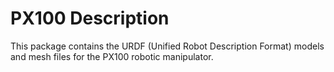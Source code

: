 # PX100 Description

This package contains the URDF (Unified Robot Description Format) models and mesh files for the PX100 robotic manipulator.

